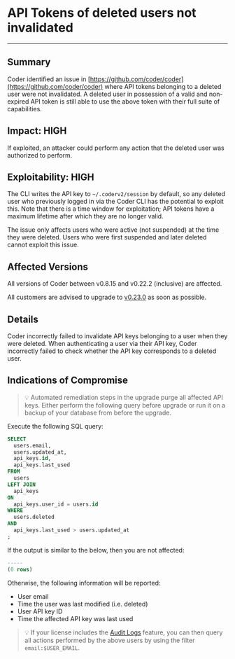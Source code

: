 # API Tokens of deleted users not invalidated

---

## Summary

Coder identified an issue in [https://github.com/coder/coder](https://github.com/coder/coder) where API tokens belonging to a deleted user were not invalidated. A deleted user in possession of a valid and non-expired API token is still able to use the above token with their full suite of capabilities.

## Impact: HIGH

If exploited, an attacker could perform any action that the deleted user was authorized to perform.

## Exploitability: HIGH

The CLI writes the API key to `~/.coderv2/session` by default, so any deleted user who previously logged in via the Coder CLI has the potential to exploit this. Note that there is a time window for exploitation; API tokens have a maximum lifetime after which they are no longer valid.

The issue only affects users who were active (not suspended) at the time they were deleted. Users who were first suspended and later deleted cannot exploit this issue.

## Affected Versions

All versions of Coder between v0.8.15 and v0.22.2 (inclusive) are affected.

All customers are advised to upgrade to [v0.23.0](https://github.com/coder/coder/releases/tag/v0.23.0) as soon as possible.

## Details

Coder incorrectly failed to invalidate API keys belonging to a user when they were deleted. When authenticating a user via their API key, Coder incorrectly failed to check whether the API key corresponds to a deleted user.

## Indications of Compromise

> 💡 Automated remediation steps in the upgrade purge all affected API keys. Either perform the following query before upgrade or run it on a backup of your database from before the upgrade.

Execute the following SQL query:

```sql
SELECT
  users.email,
  users.updated_at,
  api_keys.id,
  api_keys.last_used
FROM
  users
LEFT JOIN
  api_keys
ON
  api_keys.user_id = users.id
WHERE
  users.deleted
AND
  api_keys.last_used > users.updated_at
;
```

If the output is similar to the below, then you are not affected:

```sql
-----
(0 rows)
```

Otherwise, the following information will be reported:

- User email
- Time the user was last modified (i.e. deleted)
- User API key ID
- Time the affected API key was last used

> 💡 If your license includes the [Audit Logs](https://coder.com/docs/v2/latest/admin/audit-logs#filtering-logs) feature, you can then query all actions performed by the above users by using the filter `email:$USER_EMAIL`.

